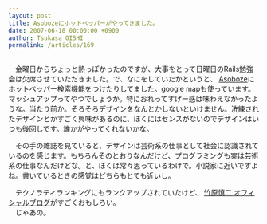 ```yaml
---
layout: post
title: Asobozeにホットペッパーがやってきました。
date: 2007-06-18 00:00:00 +0900
author: Tsukasa OISHI
permalink: /articles/169
---
```



　金曜日からちょっと熱っぽかったのですが、大事をとって日曜日のRails勉強会は欠席させていただきました。で、なにをしていたかというと、 [Asoboze](http://asoboze.kaeruspoon.net/)にホットペッパー検索機能をつけたりしてました。google mapも使っています。マッシュアップってやつでしょうか。特におれってすげー感は味わえなかったような。当たり前か。そろそろデザインをなんとかしないといけません。洗練されたデザインとかすごく興味があるのに、ぼくにはセンスがないのでデザインはいつも後回しです。誰かがやってくれないかな。  

　その手の雑誌を見ていると、デザインは芸術系の仕事として社会に認識されているのを感じます。もちろんそのとおりなんだけど、プログラミングも実は芸術系の仕事なんだけどな。と、ぼくは常々思っているわけで。小説家に近いですよね。書いているときの感覚はどちらもとても近いし。  

　テクノラティランキングにもランクアップされていたけど、 [竹原慎二 オフィシャルブログ](http://ameblo.jp/shinji-takehara/)がすごくおもしろい。  
　じゃあの。  

